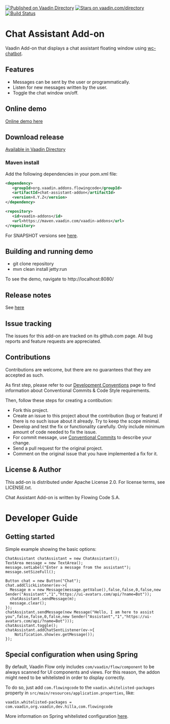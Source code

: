 [![Published on Vaadin Directory](https://img.shields.io/badge/Vaadin%20Directory-published-00b4f0.svg)](https://vaadin.com/directory/component/chat-assistant)
[![Stars on vaadin.com/directory](https://img.shields.io/vaadin-directory/star/app-layout-addon.svg)](https://vaadin.com/directory/component/chat-assistant)
[![Build Status](https://jenkins.flowingcode.com/job/ChatAssistant-addon/badge/icon)](https://jenkins.flowingcode.com/job/ChatAssistant-addon)

# Chat Assistant Add-on

Vaadin Add-on that displays a chat assistant floating window using [wc-chatbot](https://github.com/yishiashia/wc-chatbot).

## Features

* Messages can be sent by the user or programmatically.
* Listen for new messages written by the user.
* Toggle the chat window on/off.

## Online demo

[Online demo here](http://addonsv24.flowingcode.com/chat-assistant)

## Download release

[Available in Vaadin Directory](https://vaadin.com/directory/component/chat-assistant)

### Maven install

Add the following dependencies in your pom.xml file:

```xml
<dependency>
   <groupId>org.vaadin.addons.flowingcode</groupId>
   <artifactId>chat-assistant-addon</artifactId>
   <version>X.Y.Z</version>
</dependency>
```
<!-- the above dependency should be updated with latest released version information -->

```xml
<repository>
   <id>vaadin-addons</id>
   <url>https://maven.vaadin.com/vaadin-addons</url>
</repository>
```

For SNAPSHOT versions see [here](https://maven.flowingcode.com/snapshots/).

## Building and running demo

- git clone repository
- mvn clean install jetty:run

To see the demo, navigate to http://localhost:8080/

## Release notes

See [here](https://github.com/FlowingCode/ChatAssistant/releases)

## Issue tracking

The issues for this add-on are tracked on its github.com page. All bug reports and feature requests are appreciated. 

## Contributions

Contributions are welcome, but there are no guarantees that they are accepted as such. 

As first step, please refer to our [Development Conventions](https://github.com/FlowingCode/DevelopmentConventions) page to find information about Conventional Commits & Code Style requirements.

Then, follow these steps for creating a contibution:

- Fork this project.
- Create an issue to this project about the contribution (bug or feature) if there is no such issue about it already. Try to keep the scope minimal.
- Develop and test the fix or functionality carefully. Only include minimum amount of code needed to fix the issue.
- For commit message, use [Conventional Commits](https://github.com/FlowingCode/DevelopmentConventions/blob/main/conventional-commits.md) to describe your change.
- Send a pull request for the original project.
- Comment on the original issue that you have implemented a fix for it.

## License & Author

This add-on is distributed under Apache License 2.0. For license terms, see LICENSE.txt.

Chat Assistant Add-on is written by Flowing Code S.A.

# Developer Guide

## Getting started

Simple example showing the basic options:

	ChatAssistant chatAssistant = new ChatAssistant();
	TextArea message = new TextArea();
	message.setLabel("Enter a message from the assistant");
	message.setSizeFull();
	
	Button chat = new Button("Chat");
	chat.addClickListener(ev->{
	  Message m = new Message(message.getValue(),false,false,0,false,new Sender("Assistant","1","https://ui-avatars.com/api/?name=Bot"));
	  chatAssistant.sendMessage(m);
	  message.clear();
	});
	chatAssistant.sendMessage(new Message("Hello, I am here to assist you",false,false,0,false,new Sender("Assistant","1","https://ui-avatars.com/api/?name=Bot")));
	chatAssistant.toggle();
	chatAssistant.addChatSentListener(ev->{
		Notification.show(ev.getMessage());
	});

## Special configuration when using Spring

By default, Vaadin Flow only includes ```com/vaadin/flow/component``` to be always scanned for UI components and views. For this reason, the addon might need to be whitelisted in order to display correctly. 

To do so, just add ```com.flowingcode``` to the ```vaadin.whitelisted-packages``` property in ```src/main/resources/application.properties```, like:

```vaadin.whitelisted-packages = com.vaadin,org.vaadin,dev.hilla,com.flowingcode```
 
More information on Spring whitelisted configuration [here](https://vaadin.com/docs/latest/integrations/spring/configuration/#configure-the-scanning-of-packages).
